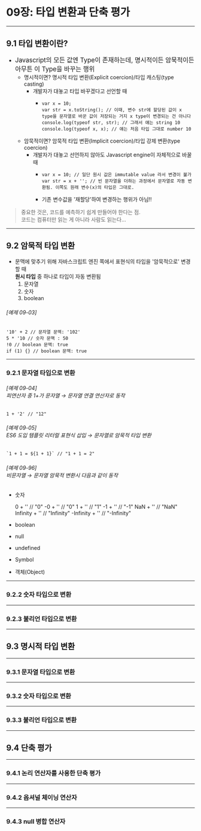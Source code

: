 # 09장: 타입 변환과 단축 평가
***
## 9.1 타입 변환이란?
* <big>Javascript의 모든 값엔 Type이 존재하는데, 명시적이든 암묵적이든 아무튼 이 Type을 바꾸는 행위</big>
  * 명시적이면? 명시적 타입 변환(Explicit coercion)/타입 캐스팅(type casting)
    * 개발자가 대놓고 타입 바꾸겠다고 선언할 때
      *     var x = 10;
            var str = x.toString(); // 이때, 변수 str에 할당된 값이 x type을 문자열로 바꾼 값이 저장되는 거지 x type이 변경되는 건 아니다
            console.log(typeof str, str); // 그래서 얘는 string 10
            console.log(typeof x, x); // 얘는 처음 타입 그대로 number 10
  * 암묵적이면? 암묵적 타입 변환(Implicit coercion)/타입 강제 변환(type coercion)
    * 개발자가 대놓고 선언하지 않아도 Javascript engine이 자체적으로 바꿀 때
      *     var x = 10; // 일단 원시 값은 immutable value 라서 변경이 불가
            var str = x + ''; // 빈 문자열을 더하는 과정에서 문자열로 자동 변환됨. 이쪽도 원래 변수(x)의 타입은 그대로.
      * 기존 변수값을 '재할당'하여 변경하는 행위가 아님!!
> 중요한 것은, 코드를 예측하기 쉽게 만들어야 한다는 점.  <br>코드는 컴퓨터만 읽는 게 아니라 사람도 읽는다...
***
## 9.2 암묵적 타입 변환
* 문맥에 맞추기 위해 자바스크립트 엔진 쪽에서 표현식의 타입을 '암묵적으로' 변경할 때  <br/>
  **원시 타입** 중 하나로 타입이 자동 변환됨
    1. 문자열
    2. 숫자
    3. boolean
###### [예제 09-03]


    '10' + 2 // 문자열 문맥: '102'
    5 * '10 // 숫자 문맥 : 50
    !0 // boolean 문맥: true
    if (1) {} // boolean 문맥: true
***
### 9.2.1 문자열 타입으로 변환

###### [예제 09-04]<br/>피연산자 중 1+가 문자열 → 문자열 연결 연산자로 동작


    1 + '2' // "12"

###### [예제 09-05]<br/>ES6 도입 템플릿 리터럴 표현식 삽입 → 문자열로 암묵적 타입 변환


    `1 + 1 = ${1 + 1}` // "1 + 1 = 2"

###### [예제 09-96]<br/>비문자열 → 문자열 암묵적 변환시 다음과 같이 동작
* 숫자


    0 + '' // "0"
    -0 + '' // "0"
    1 + '' // "1"
    -1 + '' // "-1"
    NaN + '' // "NaN"
    Infinity + '' // "Infinity"
    -Infinity + '' // "-Infinity"
* boolean
* null
* undefined
* Symbol
* 객체(Object)

***
### 9.2.2 숫자 타입으로 변환
***
### 9.2.3 불리언 타입으로 변환
***
## 9.3 명시적 타입 변환
***
### 9.3.1 문자열 타입으로 변환
***
### 9.3.2 숫자 타입으로 변환
***
### 9.3.3 불리언 타입으로 변환
***
## 9.4 단축 평가
***
### 9.4.1 논리 연산자를 사용한 단축 평가
***
### 9.4.2 옵셔널 체이닝 연산자
***
### 9.4.3 null 병합 연산자
